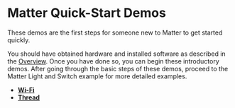 # Matter Quick-Start Demos

These demos are the first steps for someone new to Matter to get started quickly.

You should have obtained hardware and installed software as described in the [Overview](/matter/{build-docspace-version}/matter-overview). Once you have done so, you can begin these introductory demos. After going through the basic steps of these demos, proceed to the Matter Light and Switch example for more detailed examples.

- [**Wi-Fi**](./01-wifi-quick-start-demo.md)
- [**Thread**](./02-thread-quick-start-demo.md)

